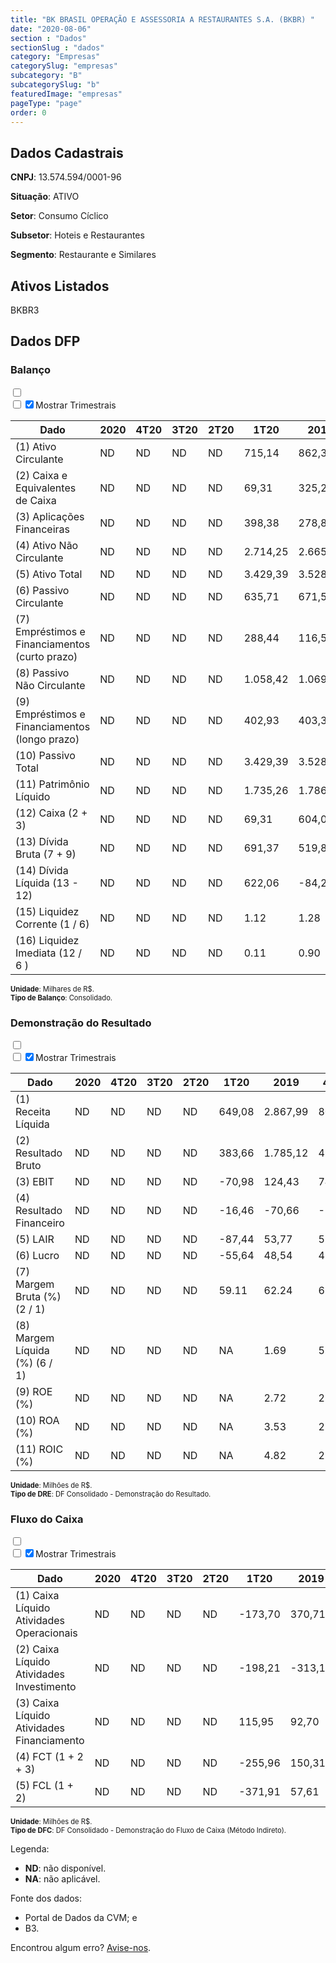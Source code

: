 ```yaml
---  
title: "BK BRASIL OPERAÇÃO E ASSESSORIA A RESTAURANTES S.A. (BKBR) "  
date: "2020-08-06"  
section : "Dados"  
sectionSlug : "dados"  
category: "Empresas"  
categorySlug: "empresas"  
subcategory: "B"  
subcategorySlug: "b"  
featuredImage: "empresas"  
pageType: "page"  
order: 0  
---
```



## Dados Cadastrais


**CNPJ**: 13.574.594/0001-96

**Situação**: ATIVO

**Setor**: Consumo Cíclico

**Subsetor**: Hoteis e Restaurantes

**Segmento**: Restaurante e Similares


## Ativos Listados


BKBR3 


## Dados DFP

### Balanço
  
<input type='checkbox' class='toggleCommand' id='toggleBalanco' name='toggleBalanco'>  
<div class='filter-group-balanco'>  
<div class='check_button_balanco'>  
<label for='toggleBalanco'>  
<input type='checkbox' data-filter-col='trimBalanco'><input type='checkbox' data-filter-col='trimBalanco' checked><span>Mostrar Trimestrais</span>  
</label>  
</div>  
</div>  
<div class='overflow balancoTableWrapper'>  
<table class='balancoTable'>  
<thead>  
<tr>  
<th class='dataHeader fixedLeftColumn'>Dado</th>  
<th>2020</th>  
<th class='trimHeader' data-col='trimBalanco'>4T20</th>  
<th class='trimHeader' data-col='trimBalanco'>3T20</th>  
<th class='trimHeader' data-col='trimBalanco'>2T20</th>  
<th class='trimHeader' data-col='trimBalanco'>1T20</th>  
<th>2019</th>  
<th class='trimHeader' data-col='trimBalanco'>4T19</th>  
<th class='trimHeader' data-col='trimBalanco'>3T19</th>  
<th class='trimHeader' data-col='trimBalanco'>2T19</th>  
<th class='trimHeader' data-col='trimBalanco'>1T19</th>  
<th>2018</th>  
<th class='trimHeader' data-col='trimBalanco'>4T18</th>  
<th class='trimHeader' data-col='trimBalanco'>3T18</th>  
<th class='trimHeader' data-col='trimBalanco'>2T18</th>  
<th class='trimHeader' data-col='trimBalanco'>1T18</th>  
<th>2017</th>  
<th class='trimHeader' data-col='trimBalanco'>4T17</th>  
<th class='trimHeader' data-col='trimBalanco'>3T17</th>  
<th class='trimHeader' data-col='trimBalanco'>2T17</th>  
<th class='trimHeader' data-col='trimBalanco'>1T17</th>  
<th>2016</th>  
<th class='trimHeader' data-col='trimBalanco'>4T16</th>  
<th class='trimHeader' data-col='trimBalanco'>3T16</th>  
<th class='trimHeader' data-col='trimBalanco'>2T16</th>  
<th class='trimHeader' data-col='trimBalanco'>1T16</th>  
<th>2015</th>  
<th class='trimHeader' data-col='trimBalanco'>4T15</th>  
<th class='trimHeader' data-col='trimBalanco'>3T15</th>  
<th class='trimHeader' data-col='trimBalanco'>2T15</th>  
<th class='trimHeader' data-col='trimBalanco'>1T15</th>  
</tr>  
</thead>  
<tbody>  
<tr class='trContaAtivo'>  
<td class='leftAlignCell rowDescription fixedLeftColumn'>(1) Ativo Circulante</td>  
<td>ND</td>  
<td data-col='trimBalanco' class='trimData'>ND</td>  
<td data-col='trimBalanco' class='trimData'>ND</td>  
<td data-col='trimBalanco' class='trimData'>ND</td>  
<td data-col='trimBalanco' class='trimData'>715,14</td>  
<td>862,38</td>  
<td data-col='trimBalanco' class='trimData'>862,38</td>  
<td data-col='trimBalanco' class='trimData'>421,69</td>  
<td data-col='trimBalanco' class='trimData'>517,90</td>  
<td data-col='trimBalanco' class='trimData'>583,62</td>  
<td>819,72</td>  
<td data-col='trimBalanco' class='trimData'>819,72</td>  
<td data-col='trimBalanco' class='trimData'>870,79</td>  
<td data-col='trimBalanco' class='trimData'>857,42</td>  
<td data-col='trimBalanco' class='trimData'>1.257,36</td>  
<td>1.338,45</td>  
<td data-col='trimBalanco' class='trimData'>1.338,45</td>  
<td data-col='trimBalanco' class='trimData'>433,02</td>  
<td data-col='trimBalanco' class='trimData'>320,19</td>  
<td data-col='trimBalanco' class='trimData'>331,48</td>  
<td>429,00</td>  
<td data-col='trimBalanco' class='trimData'>429,00</td>  
<td data-col='trimBalanco' class='trimData'>429,00</td>  
<td data-col='trimBalanco' class='trimData'>429,00</td>  
<td data-col='trimBalanco' class='trimData'>429,00</td>  
<td>325,67</td>  
<td data-col='trimBalanco' class='trimData'>325,67</td>  
<td data-col='trimBalanco' class='trimData'>ND</td>  
<td data-col='trimBalanco' class='trimData'>ND</td>  
<td data-col='trimBalanco' class='trimData'>ND</td>  
</tr>  
<tr class='trContaAtivo'>  
<td class='leftAlignCell rowDescription fixedLeftColumn'>(2) Caixa e Equivalentes de Caixa</td>  
<td>ND</td>  
<td data-col='trimBalanco' class='trimData'>ND</td>  
<td data-col='trimBalanco' class='trimData'>ND</td>  
<td data-col='trimBalanco' class='trimData'>ND</td>  
<td data-col='trimBalanco' class='trimData'>69,31</td>  
<td>325,28</td>  
<td data-col='trimBalanco' class='trimData'>325,28</td>  
<td data-col='trimBalanco' class='trimData'>76,39</td>  
<td data-col='trimBalanco' class='trimData'>145,53</td>  
<td data-col='trimBalanco' class='trimData'>99,91</td>  
<td>174,96</td>  
<td data-col='trimBalanco' class='trimData'>174,96</td>  
<td data-col='trimBalanco' class='trimData'>78,10</td>  
<td data-col='trimBalanco' class='trimData'>80,77</td>  
<td data-col='trimBalanco' class='trimData'>127,06</td>  
<td>102,34</td>  
<td data-col='trimBalanco' class='trimData'>102,34</td>  
<td data-col='trimBalanco' class='trimData'>207,74</td>  
<td data-col='trimBalanco' class='trimData'>96,59</td>  
<td data-col='trimBalanco' class='trimData'>145,91</td>  
<td>256,92</td>  
<td data-col='trimBalanco' class='trimData'>256,92</td>  
<td data-col='trimBalanco' class='trimData'>256,92</td>  
<td data-col='trimBalanco' class='trimData'>256,92</td>  
<td data-col='trimBalanco' class='trimData'>256,92</td>  
<td>164,80</td>  
<td data-col='trimBalanco' class='trimData'>164,80</td>  
<td data-col='trimBalanco' class='trimData'>ND</td>  
<td data-col='trimBalanco' class='trimData'>ND</td>  
<td data-col='trimBalanco' class='trimData'>ND</td>  
</tr>  
<tr class='trContaAtivo'>  
<td class='leftAlignCell rowDescription fixedLeftColumn'>(3) Aplicações Financeiras</td>  
<td>ND</td>  
<td data-col='trimBalanco' class='trimData'>ND</td>  
<td data-col='trimBalanco' class='trimData'>ND</td>  
<td data-col='trimBalanco' class='trimData'>ND</td>  
<td data-col='trimBalanco' class='trimData'>398,38</td>  
<td>278,82</td>  
<td data-col='trimBalanco' class='trimData'>278,82</td>  
<td data-col='trimBalanco' class='trimData'>102,85</td>  
<td data-col='trimBalanco' class='trimData'>106,92</td>  
<td data-col='trimBalanco' class='trimData'>223,08</td>  
<td>415,62</td>  
<td data-col='trimBalanco' class='trimData'>415,62</td>  
<td data-col='trimBalanco' class='trimData'>555,33</td>  
<td data-col='trimBalanco' class='trimData'>556,07</td>  
<td data-col='trimBalanco' class='trimData'>953,92</td>  
<td>1.076,38</td>  
<td data-col='trimBalanco' class='trimData'>1.076,38</td>  
<td data-col='trimBalanco' class='trimData'>87,62</td>  
<td data-col='trimBalanco' class='trimData'>76,71</td>  
<td data-col='trimBalanco' class='trimData'>57,31</td>  
<td>65,34</td>  
<td data-col='trimBalanco' class='trimData'>65,34</td>  
<td data-col='trimBalanco' class='trimData'>65,34</td>  
<td data-col='trimBalanco' class='trimData'>65,34</td>  
<td data-col='trimBalanco' class='trimData'>65,34</td>  
<td>57,43</td>  
<td data-col='trimBalanco' class='trimData'>57,43</td>  
<td data-col='trimBalanco' class='trimData'>ND</td>  
<td data-col='trimBalanco' class='trimData'>ND</td>  
<td data-col='trimBalanco' class='trimData'>ND</td>  
</tr>  
<tr class='trContaAtivo'>  
<td class='leftAlignCell rowDescription fixedLeftColumn'>(4) Ativo Não Circulante</td>  
<td>ND</td>  
<td data-col='trimBalanco' class='trimData'>ND</td>  
<td data-col='trimBalanco' class='trimData'>ND</td>  
<td data-col='trimBalanco' class='trimData'>ND</td>  
<td data-col='trimBalanco' class='trimData'>2.714,25</td>  
<td>2.665,68</td>  
<td data-col='trimBalanco' class='trimData'>2.665,68</td>  
<td data-col='trimBalanco' class='trimData'>2.514,81</td>  
<td data-col='trimBalanco' class='trimData'>2.380,36</td>  
<td data-col='trimBalanco' class='trimData'>2.464,93</td>  
<td>1.705,92</td>  
<td data-col='trimBalanco' class='trimData'>1.705,92</td>  
<td data-col='trimBalanco' class='trimData'>1.602,15</td>  
<td data-col='trimBalanco' class='trimData'>1.547,76</td>  
<td data-col='trimBalanco' class='trimData'>1.092,43</td>  
<td>1.077,11</td>  
<td data-col='trimBalanco' class='trimData'>1.077,11</td>  
<td data-col='trimBalanco' class='trimData'>1.044,28</td>  
<td data-col='trimBalanco' class='trimData'>1.018,81</td>  
<td data-col='trimBalanco' class='trimData'>1.008,75</td>  
<td>999,46</td>  
<td data-col='trimBalanco' class='trimData'>999,46</td>  
<td data-col='trimBalanco' class='trimData'>999,46</td>  
<td data-col='trimBalanco' class='trimData'>999,46</td>  
<td data-col='trimBalanco' class='trimData'>999,46</td>  
<td>870,89</td>  
<td data-col='trimBalanco' class='trimData'>870,89</td>  
<td data-col='trimBalanco' class='trimData'>ND</td>  
<td data-col='trimBalanco' class='trimData'>ND</td>  
<td data-col='trimBalanco' class='trimData'>ND</td>  
</tr>  
<tr class='trContaAtivo'>  
<td class='leftAlignCell rowDescription fixedLeftColumn'>(5) Ativo Total</td>  
<td>ND</td>  
<td data-col='trimBalanco' class='trimData'>ND</td>  
<td data-col='trimBalanco' class='trimData'>ND</td>  
<td data-col='trimBalanco' class='trimData'>ND</td>  
<td data-col='trimBalanco' class='trimData'>3.429,39</td>  
<td>3.528,06</td>  
<td data-col='trimBalanco' class='trimData'>3.528,06</td>  
<td data-col='trimBalanco' class='trimData'>2.936,51</td>  
<td data-col='trimBalanco' class='trimData'>2.898,27</td>  
<td data-col='trimBalanco' class='trimData'>3.048,55</td>  
<td>2.525,63</td>  
<td data-col='trimBalanco' class='trimData'>2.525,63</td>  
<td data-col='trimBalanco' class='trimData'>2.472,94</td>  
<td data-col='trimBalanco' class='trimData'>2.405,18</td>  
<td data-col='trimBalanco' class='trimData'>2.349,78</td>  
<td>2.415,55</td>  
<td data-col='trimBalanco' class='trimData'>2.415,55</td>  
<td data-col='trimBalanco' class='trimData'>1.477,30</td>  
<td data-col='trimBalanco' class='trimData'>1.339,01</td>  
<td data-col='trimBalanco' class='trimData'>1.340,23</td>  
<td>1.428,46</td>  
<td data-col='trimBalanco' class='trimData'>1.428,46</td>  
<td data-col='trimBalanco' class='trimData'>1.428,46</td>  
<td data-col='trimBalanco' class='trimData'>1.428,46</td>  
<td data-col='trimBalanco' class='trimData'>1.428,46</td>  
<td>1.196,56</td>  
<td data-col='trimBalanco' class='trimData'>1.196,56</td>  
<td data-col='trimBalanco' class='trimData'>ND</td>  
<td data-col='trimBalanco' class='trimData'>ND</td>  
<td data-col='trimBalanco' class='trimData'>ND</td>  
</tr>  
<tr class='trContaPassivo'>  
<td class='leftAlignCell rowDescription fixedLeftColumn'>(6) Passivo Circulante</td>  
<td>ND</td>  
<td data-col='trimBalanco' class='trimData'>ND</td>  
<td data-col='trimBalanco' class='trimData'>ND</td>  
<td data-col='trimBalanco' class='trimData'>ND</td>  
<td data-col='trimBalanco' class='trimData'>635,71</td>  
<td>671,57</td>  
<td data-col='trimBalanco' class='trimData'>671,57</td>  
<td data-col='trimBalanco' class='trimData'>463,18</td>  
<td data-col='trimBalanco' class='trimData'>451,48</td>  
<td data-col='trimBalanco' class='trimData'>466,45</td>  
<td>599,67</td>  
<td data-col='trimBalanco' class='trimData'>599,67</td>  
<td data-col='trimBalanco' class='trimData'>584,30</td>  
<td data-col='trimBalanco' class='trimData'>533,12</td>  
<td data-col='trimBalanco' class='trimData'>519,54</td>  
<td>473,00</td>  
<td data-col='trimBalanco' class='trimData'>473,00</td>  
<td data-col='trimBalanco' class='trimData'>312,26</td>  
<td data-col='trimBalanco' class='trimData'>305,52</td>  
<td data-col='trimBalanco' class='trimData'>285,73</td>  
<td>799,62</td>  
<td data-col='trimBalanco' class='trimData'>799,62</td>  
<td data-col='trimBalanco' class='trimData'>799,62</td>  
<td data-col='trimBalanco' class='trimData'>799,62</td>  
<td data-col='trimBalanco' class='trimData'>799,62</td>  
<td>392,84</td>  
<td data-col='trimBalanco' class='trimData'>392,84</td>  
<td data-col='trimBalanco' class='trimData'>ND</td>  
<td data-col='trimBalanco' class='trimData'>ND</td>  
<td data-col='trimBalanco' class='trimData'>ND</td>  
</tr>  
<tr class='trContaPassivo'>  
<td class='leftAlignCell rowDescription fixedLeftColumn'>(7) Empréstimos e Financiamentos (curto prazo)</td>  
<td>ND</td>  
<td data-col='trimBalanco' class='trimData'>ND</td>  
<td data-col='trimBalanco' class='trimData'>ND</td>  
<td data-col='trimBalanco' class='trimData'>ND</td>  
<td data-col='trimBalanco' class='trimData'>288,44</td>  
<td>116,56</td>  
<td data-col='trimBalanco' class='trimData'>116,56</td>  
<td data-col='trimBalanco' class='trimData'>26,25</td>  
<td data-col='trimBalanco' class='trimData'>43,85</td>  
<td data-col='trimBalanco' class='trimData'>52,29</td>  
<td>161,58</td>  
<td data-col='trimBalanco' class='trimData'>161,58</td>  
<td data-col='trimBalanco' class='trimData'>278,87</td>  
<td data-col='trimBalanco' class='trimData'>284,27</td>  
<td data-col='trimBalanco' class='trimData'>303,63</td>  
<td>209,99</td>  
<td data-col='trimBalanco' class='trimData'>209,99</td>  
<td data-col='trimBalanco' class='trimData'>127,11</td>  
<td data-col='trimBalanco' class='trimData'>127,36</td>  
<td data-col='trimBalanco' class='trimData'>133,66</td>  
<td>607,97</td>  
<td data-col='trimBalanco' class='trimData'>607,97</td>  
<td data-col='trimBalanco' class='trimData'>607,97</td>  
<td data-col='trimBalanco' class='trimData'>607,97</td>  
<td data-col='trimBalanco' class='trimData'>607,97</td>  
<td>198,87</td>  
<td data-col='trimBalanco' class='trimData'>198,87</td>  
<td data-col='trimBalanco' class='trimData'>ND</td>  
<td data-col='trimBalanco' class='trimData'>ND</td>  
<td data-col='trimBalanco' class='trimData'>ND</td>  
</tr>  
<tr class='trContaPassivo'>  
<td class='leftAlignCell rowDescription fixedLeftColumn'>(8) Passivo Não Circulante</td>  
<td>ND</td>  
<td data-col='trimBalanco' class='trimData'>ND</td>  
<td data-col='trimBalanco' class='trimData'>ND</td>  
<td data-col='trimBalanco' class='trimData'>ND</td>  
<td data-col='trimBalanco' class='trimData'>1.058,42</td>  
<td>1.069,86</td>  
<td data-col='trimBalanco' class='trimData'>1.069,86</td>  
<td data-col='trimBalanco' class='trimData'>718,21</td>  
<td data-col='trimBalanco' class='trimData'>681,88</td>  
<td data-col='trimBalanco' class='trimData'>819,19</td>  
<td>209,00</td>  
<td data-col='trimBalanco' class='trimData'>209,00</td>  
<td data-col='trimBalanco' class='trimData'>225,73</td>  
<td data-col='trimBalanco' class='trimData'>239,74</td>  
<td data-col='trimBalanco' class='trimData'>205,08</td>  
<td>325,36</td>  
<td data-col='trimBalanco' class='trimData'>325,36</td>  
<td data-col='trimBalanco' class='trimData'>490,13</td>  
<td data-col='trimBalanco' class='trimData'>506,27</td>  
<td data-col='trimBalanco' class='trimData'>534,18</td>  
<td>88,53</td>  
<td data-col='trimBalanco' class='trimData'>88,53</td>  
<td data-col='trimBalanco' class='trimData'>88,53</td>  
<td data-col='trimBalanco' class='trimData'>88,53</td>  
<td data-col='trimBalanco' class='trimData'>88,53</td>  
<td>365,28</td>  
<td data-col='trimBalanco' class='trimData'>365,28</td>  
<td data-col='trimBalanco' class='trimData'>ND</td>  
<td data-col='trimBalanco' class='trimData'>ND</td>  
<td data-col='trimBalanco' class='trimData'>ND</td>  
</tr>  
<tr class='trContaPassivo'>  
<td class='leftAlignCell rowDescription fixedLeftColumn'>(9) Empréstimos e Financiamentos (longo prazo)</td>  
<td>ND</td>  
<td data-col='trimBalanco' class='trimData'>ND</td>  
<td data-col='trimBalanco' class='trimData'>ND</td>  
<td data-col='trimBalanco' class='trimData'>ND</td>  
<td data-col='trimBalanco' class='trimData'>402,93</td>  
<td>403,31</td>  
<td data-col='trimBalanco' class='trimData'>403,31</td>  
<td data-col='trimBalanco' class='trimData'>106,52</td>  
<td data-col='trimBalanco' class='trimData'>106,39</td>  
<td data-col='trimBalanco' class='trimData'>112,00</td>  
<td>117,53</td>  
<td data-col='trimBalanco' class='trimData'>117,53</td>  
<td data-col='trimBalanco' class='trimData'>131,06</td>  
<td data-col='trimBalanco' class='trimData'>142,89</td>  
<td data-col='trimBalanco' class='trimData'>154,67</td>  
<td>275,72</td>  
<td data-col='trimBalanco' class='trimData'>275,72</td>  
<td data-col='trimBalanco' class='trimData'>396,30</td>  
<td data-col='trimBalanco' class='trimData'>414,73</td>  
<td data-col='trimBalanco' class='trimData'>443,38</td>  
<td>0,00</td>  
<td data-col='trimBalanco' class='trimData'>0,00</td>  
<td data-col='trimBalanco' class='trimData'>0,00</td>  
<td data-col='trimBalanco' class='trimData'>0,00</td>  
<td data-col='trimBalanco' class='trimData'>0,00</td>  
<td>306,94</td>  
<td data-col='trimBalanco' class='trimData'>306,94</td>  
<td data-col='trimBalanco' class='trimData'>ND</td>  
<td data-col='trimBalanco' class='trimData'>ND</td>  
<td data-col='trimBalanco' class='trimData'>ND</td>  
</tr>  
<tr class='trContaPassivo'>  
<td class='leftAlignCell rowDescription fixedLeftColumn'>(10) Passivo Total</td>  
<td>ND</td>  
<td data-col='trimBalanco' class='trimData'>ND</td>  
<td data-col='trimBalanco' class='trimData'>ND</td>  
<td data-col='trimBalanco' class='trimData'>ND</td>  
<td data-col='trimBalanco' class='trimData'>3.429,39</td>  
<td>3.528,06</td>  
<td data-col='trimBalanco' class='trimData'>3.528,06</td>  
<td data-col='trimBalanco' class='trimData'>2.936,51</td>  
<td data-col='trimBalanco' class='trimData'>2.898,27</td>  
<td data-col='trimBalanco' class='trimData'>3.048,55</td>  
<td>2.525,63</td>  
<td data-col='trimBalanco' class='trimData'>2.525,63</td>  
<td data-col='trimBalanco' class='trimData'>2.472,94</td>  
<td data-col='trimBalanco' class='trimData'>2.405,18</td>  
<td data-col='trimBalanco' class='trimData'>2.349,78</td>  
<td>2.415,55</td>  
<td data-col='trimBalanco' class='trimData'>2.415,55</td>  
<td data-col='trimBalanco' class='trimData'>1.477,30</td>  
<td data-col='trimBalanco' class='trimData'>1.339,01</td>  
<td data-col='trimBalanco' class='trimData'>1.340,23</td>  
<td>1.428,46</td>  
<td data-col='trimBalanco' class='trimData'>1.428,46</td>  
<td data-col='trimBalanco' class='trimData'>1.428,46</td>  
<td data-col='trimBalanco' class='trimData'>1.428,46</td>  
<td data-col='trimBalanco' class='trimData'>1.428,46</td>  
<td>1.196,56</td>  
<td data-col='trimBalanco' class='trimData'>1.196,56</td>  
<td data-col='trimBalanco' class='trimData'>ND</td>  
<td data-col='trimBalanco' class='trimData'>ND</td>  
<td data-col='trimBalanco' class='trimData'>ND</td>  
</tr>  
<tr class='trContaPassivo'>  
<td class='leftAlignCell rowDescription fixedLeftColumn'>(11) Patrimônio Líquido</td>  
<td>ND</td>  
<td data-col='trimBalanco' class='trimData'>ND</td>  
<td data-col='trimBalanco' class='trimData'>ND</td>  
<td data-col='trimBalanco' class='trimData'>ND</td>  
<td data-col='trimBalanco' class='trimData'>1.735,26</td>  
<td>1.786,63</td>  
<td data-col='trimBalanco' class='trimData'>1.786,63</td>  
<td data-col='trimBalanco' class='trimData'>1.755,12</td>  
<td data-col='trimBalanco' class='trimData'>1.764,91</td>  
<td data-col='trimBalanco' class='trimData'>1.762,91</td>  
<td>1.716,96</td>  
<td data-col='trimBalanco' class='trimData'>1.716,96</td>  
<td data-col='trimBalanco' class='trimData'>1.662,91</td>  
<td data-col='trimBalanco' class='trimData'>1.632,32</td>  
<td data-col='trimBalanco' class='trimData'>1.625,17</td>  
<td>1.617,19</td>  
<td data-col='trimBalanco' class='trimData'>1.617,19</td>  
<td data-col='trimBalanco' class='trimData'>674,90</td>  
<td data-col='trimBalanco' class='trimData'>527,22</td>  
<td data-col='trimBalanco' class='trimData'>520,32</td>  
<td>540,32</td>  
<td data-col='trimBalanco' class='trimData'>540,32</td>  
<td data-col='trimBalanco' class='trimData'>540,32</td>  
<td data-col='trimBalanco' class='trimData'>540,32</td>  
<td data-col='trimBalanco' class='trimData'>540,32</td>  
<td>438,44</td>  
<td data-col='trimBalanco' class='trimData'>438,44</td>  
<td data-col='trimBalanco' class='trimData'>ND</td>  
<td data-col='trimBalanco' class='trimData'>ND</td>  
<td data-col='trimBalanco' class='trimData'>ND</td>  
</tr>  
<tr>  
<td class='leftAlignCell rowDescription fixedLeftColumn'>(12) Caixa (2 + 3)</td>  
<td>ND</td>  
<td data-col='trimBalanco' class='trimData'>ND</td>  
<td data-col='trimBalanco' class='trimData'>ND</td>  
<td data-col='trimBalanco' class='trimData'>ND</td>  
<td class='positiveNumber trimData' data-col='trimBalanco'>69,31</td>  
<td class='positiveNumber'>604,09</td>  
<td class='positiveNumber trimData' data-col='trimBalanco'>325,28</td>  
<td class='positiveNumber trimData' data-col='trimBalanco'>76,39</td>  
<td class='positiveNumber trimData' data-col='trimBalanco'>145,53</td>  
<td class='positiveNumber trimData' data-col='trimBalanco'>99,91</td>  
<td class='positiveNumber'>590,59</td>  
<td class='positiveNumber trimData' data-col='trimBalanco'>174,96</td>  
<td class='positiveNumber trimData' data-col='trimBalanco'>78,10</td>  
<td class='positiveNumber trimData' data-col='trimBalanco'>80,77</td>  
<td class='positiveNumber trimData' data-col='trimBalanco'>127,06</td>  
<td class='positiveNumber'>1.178,73</td>  
<td class='positiveNumber trimData' data-col='trimBalanco'>102,34</td>  
<td class='positiveNumber trimData' data-col='trimBalanco'>207,74</td>  
<td class='positiveNumber trimData' data-col='trimBalanco'>96,59</td>  
<td class='positiveNumber trimData' data-col='trimBalanco'>145,91</td>  
<td class='positiveNumber'>322,26</td>  
<td class='positiveNumber trimData' data-col='trimBalanco'>256,92</td>  
<td class='positiveNumber trimData' data-col='trimBalanco'>256,92</td>  
<td class='positiveNumber trimData' data-col='trimBalanco'>256,92</td>  
<td class='positiveNumber trimData' data-col='trimBalanco'>256,92</td>  
<td class='positiveNumber'>222,23</td>  
<td class='positiveNumber trimData' data-col='trimBalanco'>164,80</td>  
<td data-col='trimBalanco' class='trimData'>ND</td>  
<td data-col='trimBalanco' class='trimData'>ND</td>  
<td data-col='trimBalanco' class='trimData'>ND</td>  
</tr>  
<tr class='trDividaBruta'>  
<td class='leftAlignCell rowDescription fixedLeftColumn'>(13) Dívida Bruta (7 + 9)</td>  
<td>ND</td>  
<td data-col='trimBalanco' class='trimData'>ND</td>  
<td data-col='trimBalanco' class='trimData'>ND</td>  
<td data-col='trimBalanco' class='trimData'>ND</td>  
<td class='negativeNumber trimData' data-col='trimBalanco'>691,37</td>  
<td class='negativeNumber'>519,87</td>  
<td class='negativeNumber trimData' data-col='trimBalanco'>519,87</td>  
<td class='negativeNumber trimData' data-col='trimBalanco'>132,77</td>  
<td class='negativeNumber trimData' data-col='trimBalanco'>150,25</td>  
<td class='negativeNumber trimData' data-col='trimBalanco'>164,29</td>  
<td class='negativeNumber'>279,11</td>  
<td class='negativeNumber trimData' data-col='trimBalanco'>279,11</td>  
<td class='negativeNumber trimData' data-col='trimBalanco'>409,93</td>  
<td class='negativeNumber trimData' data-col='trimBalanco'>427,15</td>  
<td class='negativeNumber trimData' data-col='trimBalanco'>458,30</td>  
<td class='negativeNumber'>485,71</td>  
<td class='negativeNumber trimData' data-col='trimBalanco'>485,71</td>  
<td class='negativeNumber trimData' data-col='trimBalanco'>523,41</td>  
<td class='negativeNumber trimData' data-col='trimBalanco'>542,08</td>  
<td class='negativeNumber trimData' data-col='trimBalanco'>577,04</td>  
<td class='negativeNumber'>607,97</td>  
<td class='negativeNumber trimData' data-col='trimBalanco'>607,97</td>  
<td class='negativeNumber trimData' data-col='trimBalanco'>607,97</td>  
<td class='negativeNumber trimData' data-col='trimBalanco'>607,97</td>  
<td class='negativeNumber trimData' data-col='trimBalanco'>607,97</td>  
<td class='negativeNumber'>505,81</td>  
<td class='negativeNumber trimData' data-col='trimBalanco'>505,81</td>  
<td data-col='trimBalanco' class='trimData'>ND</td>  
<td data-col='trimBalanco' class='trimData'>ND</td>  
<td data-col='trimBalanco' class='trimData'>ND</td>  
</tr>  
<tr>  
<td class='leftAlignCell rowDescription fixedLeftColumn'>(14) Dívida Líquida  (13 - 12)</td>  
<td>ND</td>  
<td data-col='trimBalanco' class='trimData'>ND</td>  
<td data-col='trimBalanco' class='trimData'>ND</td>  
<td data-col='trimBalanco' class='trimData'>ND</td>  
<td class='negativeNumber trimData' data-col='trimBalanco'>622,06</td>  
<td class='positiveNumber'>-84,22</td>  
<td class='negativeNumber trimData' data-col='trimBalanco'>194,59</td>  
<td class='negativeNumber trimData' data-col='trimBalanco'>56,38</td>  
<td class='negativeNumber trimData' data-col='trimBalanco'>4,71</td>  
<td class='negativeNumber trimData' data-col='trimBalanco'>64,38</td>  
<td class='positiveNumber'>-311,47</td>  
<td class='negativeNumber trimData' data-col='trimBalanco'>104,15</td>  
<td class='negativeNumber trimData' data-col='trimBalanco'>331,83</td>  
<td class='negativeNumber trimData' data-col='trimBalanco'>346,38</td>  
<td class='negativeNumber trimData' data-col='trimBalanco'>331,24</td>  
<td class='positiveNumber'>-693,02</td>  
<td class='negativeNumber trimData' data-col='trimBalanco'>383,36</td>  
<td class='negativeNumber trimData' data-col='trimBalanco'>315,67</td>  
<td class='negativeNumber trimData' data-col='trimBalanco'>445,49</td>  
<td class='negativeNumber trimData' data-col='trimBalanco'>431,13</td>  
<td class='negativeNumber'>285,71</td>  
<td class='negativeNumber trimData' data-col='trimBalanco'>351,05</td>  
<td class='negativeNumber trimData' data-col='trimBalanco'>351,05</td>  
<td class='negativeNumber trimData' data-col='trimBalanco'>351,05</td>  
<td class='negativeNumber trimData' data-col='trimBalanco'>351,05</td>  
<td class='negativeNumber'>283,58</td>  
<td class='negativeNumber trimData' data-col='trimBalanco'>341,01</td>  
<td data-col='trimBalanco' class='trimData'>ND</td>  
<td data-col='trimBalanco' class='trimData'>ND</td>  
<td data-col='trimBalanco' class='trimData'>ND</td>  
</tr>  
<tr>  
<td class='leftAlignCell rowDescription fixedLeftColumn'>(15) Liquidez Corrente (1 / 6)</td>  
<td>ND</td>  
<td data-col='trimBalanco' class='trimData'>ND</td>  
<td data-col='trimBalanco' class='trimData'>ND</td>  
<td data-col='trimBalanco' class='trimData'>ND</td>  
<td data-col='trimBalanco' class='trimData'>1.12</td>  
<td>1.28</td>  
<td data-col='trimBalanco' class='trimData'>1.28</td>  
<td data-col='trimBalanco' class='trimData'>0.91</td>  
<td data-col='trimBalanco' class='trimData'>1.15</td>  
<td data-col='trimBalanco' class='trimData'>1.25</td>  
<td>1.37</td>  
<td data-col='trimBalanco' class='trimData'>1.37</td>  
<td data-col='trimBalanco' class='trimData'>1.49</td>  
<td data-col='trimBalanco' class='trimData'>1.61</td>  
<td data-col='trimBalanco' class='trimData'>2.42</td>  
<td>2.83</td>  
<td data-col='trimBalanco' class='trimData'>2.83</td>  
<td data-col='trimBalanco' class='trimData'>1.39</td>  
<td data-col='trimBalanco' class='trimData'>1.05</td>  
<td data-col='trimBalanco' class='trimData'>1.16</td>  
<td>0.54</td>  
<td data-col='trimBalanco' class='trimData'>0.54</td>  
<td data-col='trimBalanco' class='trimData'>0.54</td>  
<td data-col='trimBalanco' class='trimData'>0.54</td>  
<td data-col='trimBalanco' class='trimData'>0.54</td>  
<td>0.83</td>  
<td data-col='trimBalanco' class='trimData'>0.83</td>  
<td data-col='trimBalanco' class='trimData'>ND</td>  
<td data-col='trimBalanco' class='trimData'>ND</td>  
<td data-col='trimBalanco' class='trimData'>ND</td>  
</tr>  
<tr>  
<td class='leftAlignCell rowDescription fixedLeftColumn'>(16) Liquidez Imediata  (12 / 6 )</td>  
<td>ND</td>  
<td data-col='trimBalanco' class='trimData'>ND</td>  
<td data-col='trimBalanco' class='trimData'>ND</td>  
<td data-col='trimBalanco' class='trimData'>ND</td>  
<td data-col='trimBalanco' class='trimData'>0.11</td>  
<td>0.90</td>  
<td data-col='trimBalanco' class='trimData'>0.48</td>  
<td data-col='trimBalanco' class='trimData'>0.16</td>  
<td data-col='trimBalanco' class='trimData'>0.32</td>  
<td data-col='trimBalanco' class='trimData'>0.21</td>  
<td>0.98</td>  
<td data-col='trimBalanco' class='trimData'>0.29</td>  
<td data-col='trimBalanco' class='trimData'>0.13</td>  
<td data-col='trimBalanco' class='trimData'>0.15</td>  
<td data-col='trimBalanco' class='trimData'>0.24</td>  
<td>2.49</td>  
<td data-col='trimBalanco' class='trimData'>0.22</td>  
<td data-col='trimBalanco' class='trimData'>0.67</td>  
<td data-col='trimBalanco' class='trimData'>0.32</td>  
<td data-col='trimBalanco' class='trimData'>0.51</td>  
<td>0.40</td>  
<td data-col='trimBalanco' class='trimData'>0.32</td>  
<td data-col='trimBalanco' class='trimData'>0.32</td>  
<td data-col='trimBalanco' class='trimData'>0.32</td>  
<td data-col='trimBalanco' class='trimData'>0.32</td>  
<td>0.57</td>  
<td data-col='trimBalanco' class='trimData'>0.42</td>  
<td data-col='trimBalanco' class='trimData'>ND</td>  
<td data-col='trimBalanco' class='trimData'>ND</td>  
<td data-col='trimBalanco' class='trimData'>ND</td>  
</tr>  
</tbody>  
</table>  
</div>  
<p style='font-size:0.7rem; margin:0px;'><strong>Unidade</strong>: Milhares de R$.</p>  
<p style='font-size:0.7rem; margin:0px;'><strong>Tipo de Balanço</strong>: Consolidado.</p>


### Demonstração do Resultado
  
<input type='checkbox' class='toggleCommand' id='toggleDRE' name='toggleDRE'>  
<div class='filter-group-dre'>  
<div class='check_button_dre'>  
<label for='toggleDRE'>  
<input type='checkbox' data-filter-col='trimDRE'><input type='checkbox' data-filter-col='trimDRE' checked><span>Mostrar Trimestrais</span>  
</label>  
</div>  
</div>  
<div class='overflow balancoTableWrapper'>  
<table class='balancoTable'>  
<thead>  
<tr>  
<th class='dataHeader fixedLeftColumn'>Dado</th>  
<th>2020</th>  
<th class='trimHeader' data-col='trimDRE'>4T20</th>  
<th class='trimHeader' data-col='trimDRE'>3T20</th>  
<th class='trimHeader' data-col='trimDRE'>2T20</th>  
<th class='trimHeader' data-col='trimDRE'>1T20</th>  
<th>2019</th>  
<th class='trimHeader' data-col='trimDRE'>4T19</th>  
<th class='trimHeader' data-col='trimDRE'>3T19</th>  
<th class='trimHeader' data-col='trimDRE'>2T19</th>  
<th class='trimHeader' data-col='trimDRE'>1T19</th>  
<th>2018</th>  
<th class='trimHeader' data-col='trimDRE'>4T18</th>  
<th class='trimHeader' data-col='trimDRE'>3T18</th>  
<th class='trimHeader' data-col='trimDRE'>2T18</th>  
<th class='trimHeader' data-col='trimDRE'>1T18</th>  
<th>2017</th>  
<th class='trimHeader' data-col='trimDRE'>4T17</th>  
<th class='trimHeader' data-col='trimDRE'>3T17</th>  
<th class='trimHeader' data-col='trimDRE'>2T17</th>  
<th class='trimHeader' data-col='trimDRE'>1T17</th>  
<th>2016</th>  
<th class='trimHeader' data-col='trimDRE'>4T16</th>  
<th class='trimHeader' data-col='trimDRE'>3T16</th>  
<th class='trimHeader' data-col='trimDRE'>2T16</th>  
<th class='trimHeader' data-col='trimDRE'>1T16</th>  
<th>2015</th>  
<th class='trimHeader' data-col='trimDRE'>4T15</th>  
<th class='trimHeader' data-col='trimDRE'>3T15</th>  
<th class='trimHeader' data-col='trimDRE'>2T15</th>  
<th class='trimHeader' data-col='trimDRE'>1T15</th>  
</tr>  
</thead>  
<tbody>  
<tr class='trDRE'>  
<td class='leftAlignCell rowDescription fixedLeftColumn'>(1) Receita Líquida</td>  
<td>ND</td>  
<td data-col='trimDRE' class='trimData'>ND</td>  
<td data-col='trimDRE' class='trimData'>ND</td>  
<td data-col='trimDRE' class='trimData'>ND</td>  
<td data-col='trimDRE' class='trimData' >649,08</td>  
<td>2.867,99</td>  
<td data-col='trimDRE' class='trimData' >803,44</td>  
<td data-col='trimDRE' class='trimData' >723,32</td>  
<td data-col='trimDRE' class='trimData' >675,91</td>  
<td data-col='trimDRE' class='trimData' >665,33</td>  
<td>2.348,33</td>  
<td data-col='trimDRE' class='trimData' >718,07</td>  
<td data-col='trimDRE' class='trimData' >610,86</td>  
<td data-col='trimDRE' class='trimData' >536,88</td>  
<td data-col='trimDRE' class='trimData' >482,53</td>  
<td>1.783,84</td>  
<td data-col='trimDRE' class='trimData' >522,53</td>  
<td data-col='trimDRE' class='trimData' >442,98</td>  
<td data-col='trimDRE' class='trimData' >428,40</td>  
<td data-col='trimDRE' class='trimData' >389,93</td>  
<td>1.393,28</td>  
<td data-col='trimDRE' class='trimData' >408,97</td>  
<td data-col='trimDRE' class='trimData' >350,88</td>  
<td data-col='trimDRE' class='trimData' >325,19</td>  
<td data-col='trimDRE' class='trimData' >308,24</td>  
<td>949,68</td>  
<td data-col='trimDRE' class='trimData' >949,68</td>  
<td data-col='trimDRE' class='trimData'>ND</td>  
<td data-col='trimDRE' class='trimData'>ND</td>  
<td data-col='trimDRE' class='trimData'>ND</td>  
</tr>  
<tr class='trDRE'>  
<td class='leftAlignCell rowDescription fixedLeftColumn'>(2) Resultado Bruto</td>  
<td>ND</td>  
<td data-col='trimDRE' class='trimData'>ND</td>  
<td data-col='trimDRE' class='trimData'>ND</td>  
<td data-col='trimDRE' class='trimData'>ND</td>  
<td data-col='trimDRE' class='trimData positiveNumberGreen' >383,66</td>  
<td class='positiveNumberGreen'>1.785,12</td>  
<td data-col='trimDRE' class='trimData positiveNumberGreen' >499,33</td>  
<td data-col='trimDRE' class='trimData positiveNumberGreen' >446,83</td>  
<td data-col='trimDRE' class='trimData positiveNumberGreen' >428,15</td>  
<td data-col='trimDRE' class='trimData positiveNumberGreen' >410,82</td>  
<td class='positiveNumberGreen'>1.457,04</td>  
<td data-col='trimDRE' class='trimData positiveNumberGreen' >445,62</td>  
<td data-col='trimDRE' class='trimData positiveNumberGreen' >382,50</td>  
<td data-col='trimDRE' class='trimData positiveNumberGreen' >331,63</td>  
<td data-col='trimDRE' class='trimData positiveNumberGreen' >297,29</td>  
<td class='positiveNumberGreen'>1.095,97</td>  
<td data-col='trimDRE' class='trimData positiveNumberGreen' >316,95</td>  
<td data-col='trimDRE' class='trimData positiveNumberGreen' >273,00</td>  
<td data-col='trimDRE' class='trimData positiveNumberGreen' >266,22</td>  
<td data-col='trimDRE' class='trimData positiveNumberGreen' >239,80</td>  
<td class='positiveNumberGreen'>866,98</td>  
<td data-col='trimDRE' class='trimData positiveNumberGreen' >259,62</td>  
<td data-col='trimDRE' class='trimData positiveNumberGreen' >217,26</td>  
<td data-col='trimDRE' class='trimData positiveNumberGreen' >199,65</td>  
<td data-col='trimDRE' class='trimData positiveNumberGreen' >190,45</td>  
<td class='positiveNumberGreen'>611,26</td>  
<td data-col='trimDRE' class='trimData positiveNumberGreen' >611,26</td>  
<td data-col='trimDRE' class='trimData'>ND</td>  
<td data-col='trimDRE' class='trimData'>ND</td>  
<td data-col='trimDRE' class='trimData'>ND</td>  
</tr>  
<tr class='trDRE'>  
<td class='leftAlignCell rowDescription fixedLeftColumn'>(3) EBIT</td>  
<td>ND</td>  
<td data-col='trimDRE' class='trimData'>ND</td>  
<td data-col='trimDRE' class='trimData'>ND</td>  
<td data-col='trimDRE' class='trimData'>ND</td>  
<td data-col='trimDRE' class='trimData negativeNumber' >-70,98</td>  
<td class='positiveNumberGreen'>124,43</td>  
<td data-col='trimDRE' class='trimData positiveNumberGreen' >74,04</td>  
<td data-col='trimDRE' class='trimData positiveNumberGreen' >27,04</td>  
<td data-col='trimDRE' class='trimData positiveNumberGreen' >18,66</td>  
<td data-col='trimDRE' class='trimData positiveNumberGreen' >4,69</td>  
<td class='positiveNumberGreen'>126,82</td>  
<td data-col='trimDRE' class='trimData positiveNumberGreen' >72,46</td>  
<td data-col='trimDRE' class='trimData positiveNumberGreen' >39,62</td>  
<td data-col='trimDRE' class='trimData positiveNumberGreen' >11,87</td>  
<td data-col='trimDRE' class='trimData positiveNumberGreen' >2,87</td>  
<td class='positiveNumberGreen'>65,31</td>  
<td data-col='trimDRE' class='trimData positiveNumberGreen' >30,61</td>  
<td data-col='trimDRE' class='trimData positiveNumberGreen' >13,85</td>  
<td data-col='trimDRE' class='trimData positiveNumberGreen' >23,06</td>  
<td data-col='trimDRE' class='trimData negativeNumber' >-2,21</td>  
<td class='positiveNumberGreen'>14,82</td>  
<td data-col='trimDRE' class='trimData positiveNumberGreen' >19,70</td>  
<td data-col='trimDRE' class='trimData negativeNumber' >-0,62</td>  
<td data-col='trimDRE' class='trimData positiveNumberGreen' >1,37</td>  
<td data-col='trimDRE' class='trimData negativeNumber' >-5,62</td>  
<td class='negativeNumber'>-5,62</td>  
<td data-col='trimDRE' class='trimData negativeNumber' >-5,62</td>  
<td data-col='trimDRE' class='trimData'>ND</td>  
<td data-col='trimDRE' class='trimData'>ND</td>  
<td data-col='trimDRE' class='trimData'>ND</td>  
</tr>  
<tr class='trDRE'>  
<td class='leftAlignCell rowDescription fixedLeftColumn'>(4) Resultado Financeiro</td>  
<td>ND</td>  
<td data-col='trimDRE' class='trimData'>ND</td>  
<td data-col='trimDRE' class='trimData'>ND</td>  
<td data-col='trimDRE' class='trimData'>ND</td>  
<td data-col='trimDRE' class='trimData negativeNumber' >-16,46</td>  
<td class='negativeNumber'>-70,66</td>  
<td data-col='trimDRE' class='trimData negativeNumber' >-21,70</td>  
<td data-col='trimDRE' class='trimData negativeNumber' >-17,50</td>  
<td data-col='trimDRE' class='trimData negativeNumber' >-18,98</td>  
<td data-col='trimDRE' class='trimData negativeNumber' >-12,48</td>  
<td class='positiveNumberGreen'>10,90</td>  
<td data-col='trimDRE' class='trimData positiveNumberGreen' >3,02</td>  
<td data-col='trimDRE' class='trimData positiveNumberGreen' >2,35</td>  
<td data-col='trimDRE' class='trimData negativeNumber' >-2,46</td>  
<td data-col='trimDRE' class='trimData positiveNumberGreen' >7,99</td>  
<td class='negativeNumber'>-56,26</td>  
<td data-col='trimDRE' class='trimData negativeNumber' >-7,18</td>  
<td data-col='trimDRE' class='trimData negativeNumber' >-18,69</td>  
<td data-col='trimDRE' class='trimData negativeNumber' >-14,55</td>  
<td data-col='trimDRE' class='trimData negativeNumber' >-15,85</td>  
<td class='negativeNumber'>-100,54</td>  
<td data-col='trimDRE' class='trimData negativeNumber' >-46,24</td>  
<td data-col='trimDRE' class='trimData negativeNumber' >-16,88</td>  
<td data-col='trimDRE' class='trimData negativeNumber' >-19,34</td>  
<td data-col='trimDRE' class='trimData negativeNumber' >-18,09</td>  
<td class='negativeNumber'>-20,15</td>  
<td data-col='trimDRE' class='trimData negativeNumber' >-20,15</td>  
<td data-col='trimDRE' class='trimData'>ND</td>  
<td data-col='trimDRE' class='trimData'>ND</td>  
<td data-col='trimDRE' class='trimData'>ND</td>  
</tr>  
<tr class='trDRE'>  
<td class='leftAlignCell rowDescription fixedLeftColumn'>(5) LAIR</td>  
<td>ND</td>  
<td data-col='trimDRE' class='trimData'>ND</td>  
<td data-col='trimDRE' class='trimData'>ND</td>  
<td data-col='trimDRE' class='trimData'>ND</td>  
<td data-col='trimDRE' class='trimData negativeNumber' >-87,44</td>  
<td class='positiveNumberGreen'>53,77</td>  
<td data-col='trimDRE' class='trimData positiveNumberGreen' >52,34</td>  
<td data-col='trimDRE' class='trimData positiveNumberGreen' >9,54</td>  
<td data-col='trimDRE' class='trimData negativeNumber' >-0,31</td>  
<td data-col='trimDRE' class='trimData negativeNumber' >-7,80</td>  
<td class='positiveNumberGreen'>137,72</td>  
<td data-col='trimDRE' class='trimData positiveNumberGreen' >75,49</td>  
<td data-col='trimDRE' class='trimData positiveNumberGreen' >41,97</td>  
<td data-col='trimDRE' class='trimData positiveNumberGreen' >9,40</td>  
<td data-col='trimDRE' class='trimData positiveNumberGreen' >10,86</td>  
<td class='positiveNumberGreen'>9,04</td>  
<td data-col='trimDRE' class='trimData positiveNumberGreen' >23,43</td>  
<td data-col='trimDRE' class='trimData negativeNumber' >-4,83</td>  
<td data-col='trimDRE' class='trimData positiveNumberGreen' >8,50</td>  
<td data-col='trimDRE' class='trimData negativeNumber' >-18,06</td>  
<td class='negativeNumber'>-85,72</td>  
<td data-col='trimDRE' class='trimData negativeNumber' >-26,54</td>  
<td data-col='trimDRE' class='trimData negativeNumber' >-17,50</td>  
<td data-col='trimDRE' class='trimData negativeNumber' >-17,97</td>  
<td data-col='trimDRE' class='trimData negativeNumber' >-23,71</td>  
<td class='negativeNumber'>-25,77</td>  
<td data-col='trimDRE' class='trimData negativeNumber' >-25,77</td>  
<td data-col='trimDRE' class='trimData'>ND</td>  
<td data-col='trimDRE' class='trimData'>ND</td>  
<td data-col='trimDRE' class='trimData'>ND</td>  
</tr>  
<tr class='trDRE'>  
<td class='leftAlignCell rowDescription fixedLeftColumn'>(6) Lucro</td>  
<td>ND</td>  
<td data-col='trimDRE' class='trimData'>ND</td>  
<td data-col='trimDRE' class='trimData'>ND</td>  
<td data-col='trimDRE' class='trimData'>ND</td>  
<td data-col='trimDRE' class='trimData negativeNumber' >-55,64</td>  
<td class='positiveNumberGreen'>48,54</td>  
<td data-col='trimDRE' class='trimData positiveNumberGreen' >41,31</td>  
<td data-col='trimDRE' class='trimData positiveNumberGreen' >5,45</td>  
<td data-col='trimDRE' class='trimData negativeNumber' >-1,27</td>  
<td data-col='trimDRE' class='trimData positiveNumberGreen' >3,05</td>  
<td class='positiveNumberGreen'>128,04</td>  
<td data-col='trimDRE' class='trimData positiveNumberGreen' >83,62</td>  
<td data-col='trimDRE' class='trimData positiveNumberGreen' >27,03</td>  
<td data-col='trimDRE' class='trimData positiveNumberGreen' >8,57</td>  
<td data-col='trimDRE' class='trimData positiveNumberGreen' >8,81</td>  
<td class='positiveNumberGreen'>3,82</td>  
<td data-col='trimDRE' class='trimData positiveNumberGreen' >21,82</td>  
<td data-col='trimDRE' class='trimData negativeNumber' >-4,90</td>  
<td data-col='trimDRE' class='trimData positiveNumberGreen' >6,90</td>  
<td data-col='trimDRE' class='trimData negativeNumber' >-20,00</td>  
<td class='negativeNumber'>-93,46</td>  
<td data-col='trimDRE' class='trimData negativeNumber' >-31,95</td>  
<td data-col='trimDRE' class='trimData negativeNumber' >-19,70</td>  
<td data-col='trimDRE' class='trimData negativeNumber' >-19,49</td>  
<td data-col='trimDRE' class='trimData negativeNumber' >-22,31</td>  
<td class='negativeNumber'>-36,76</td>  
<td data-col='trimDRE' class='trimData negativeNumber' >-36,76</td>  
<td data-col='trimDRE' class='trimData'>ND</td>  
<td data-col='trimDRE' class='trimData'>ND</td>  
<td data-col='trimDRE' class='trimData'>ND</td>  
</tr>  
<tr class='trDREMargem'>  
<td class='leftAlignCell rowDescription fixedLeftColumn'>(7) Margem Bruta (%) (2 / 1)</td>  
<td>ND</td>  
<td data-col='trimDRE' class='trimData'>ND</td>  
<td data-col='trimDRE' class='trimData'>ND</td>  
<td data-col='trimDRE' class='trimData'>ND</td>  
<td data-col='trimDRE' class='trimData'>59.11</td>  
<td>62.24</td>  
<td data-col='trimDRE' class='trimData'>62.15</td>  
<td data-col='trimDRE' class='trimData'>61.77</td>  
<td data-col='trimDRE' class='trimData'>63.34</td>  
<td data-col='trimDRE' class='trimData'>61.75</td>  
<td>62.05</td>  
<td data-col='trimDRE' class='trimData'>62.06</td>  
<td data-col='trimDRE' class='trimData'>62.62</td>  
<td data-col='trimDRE' class='trimData'>61.77</td>  
<td data-col='trimDRE' class='trimData'>61.61</td>  
<td>61.44</td>  
<td data-col='trimDRE' class='trimData'>60.66</td>  
<td data-col='trimDRE' class='trimData'>61.63</td>  
<td data-col='trimDRE' class='trimData'>62.14</td>  
<td data-col='trimDRE' class='trimData'>61.50</td>  
<td>62.23</td>  
<td data-col='trimDRE' class='trimData'>63.48</td>  
<td data-col='trimDRE' class='trimData'>61.92</td>  
<td data-col='trimDRE' class='trimData'>61.40</td>  
<td data-col='trimDRE' class='trimData'>61.79</td>  
<td>64.37</td>  
<td data-col='trimDRE' class='trimData'>64.37</td>  
<td data-col='trimDRE' class='trimData'>ND</td>  
<td data-col='trimDRE' class='trimData'>ND</td>  
<td data-col='trimDRE' class='trimData'>ND</td>  
</tr>  
<tr class='trDREMargem'>  
<td class='leftAlignCell rowDescription fixedLeftColumn'>(8) Margem Líquida (%) (6 / 1)</td>  
<td>ND</td>  
<td data-col='trimDRE' class='trimData'>ND</td>  
<td data-col='trimDRE' class='trimData'>ND</td>  
<td data-col='trimDRE' class='trimData'>ND</td>  
<td data-col='trimDRE' class='trimData'>NA</td>  
<td>1.69</td>  
<td data-col='trimDRE' class='trimData'>5.14</td>  
<td data-col='trimDRE' class='trimData'>0.75</td>  
<td data-col='trimDRE' class='trimData'>NA</td>  
<td data-col='trimDRE' class='trimData'>0.46</td>  
<td>5.45</td>  
<td data-col='trimDRE' class='trimData'>11.65</td>  
<td data-col='trimDRE' class='trimData'>4.42</td>  
<td data-col='trimDRE' class='trimData'>1.60</td>  
<td data-col='trimDRE' class='trimData'>1.83</td>  
<td>0.21</td>  
<td data-col='trimDRE' class='trimData'>4.18</td>  
<td data-col='trimDRE' class='trimData'>NA</td>  
<td data-col='trimDRE' class='trimData'>1.61</td>  
<td data-col='trimDRE' class='trimData'>NA</td>  
<td>NA</td>  
<td data-col='trimDRE' class='trimData'>NA</td>  
<td data-col='trimDRE' class='trimData'>NA</td>  
<td data-col='trimDRE' class='trimData'>NA</td>  
<td data-col='trimDRE' class='trimData'>NA</td>  
<td>NA</td>  
<td data-col='trimDRE' class='trimData'>NA</td>  
<td data-col='trimDRE' class='trimData'>ND</td>  
<td data-col='trimDRE' class='trimData'>ND</td>  
<td data-col='trimDRE' class='trimData'>ND</td>  
</tr>  
<tr>  
<td class='leftAlignCell rowDescription fixedLeftColumn'>(9) ROE (%)</td>  
<td>ND</td>  
<td data-col='trimDRE' class='trimData'>ND</td>  
<td data-col='trimDRE' class='trimData'>ND</td>  
<td data-col='trimDRE' class='trimData'>ND</td>  
<td data-col='trimDRE' class='trimData'>NA</td>  
<td>2.72</td>  
<td data-col='trimDRE' class='trimData'>2.31</td>  
<td data-col='trimDRE' class='trimData'>0.31</td>  
<td data-col='trimDRE' class='trimData'>NA</td>  
<td data-col='trimDRE' class='trimData'>0.17</td>  
<td>7.46</td>  
<td data-col='trimDRE' class='trimData'>4.87</td>  
<td data-col='trimDRE' class='trimData'>1.63</td>  
<td data-col='trimDRE' class='trimData'>0.53</td>  
<td data-col='trimDRE' class='trimData'>0.54</td>  
<td>0.24</td>  
<td data-col='trimDRE' class='trimData'>1.35</td>  
<td data-col='trimDRE' class='trimData'>NA</td>  
<td data-col='trimDRE' class='trimData'>1.31</td>  
<td data-col='trimDRE' class='trimData'>NA</td>  
<td>NA</td>  
<td data-col='trimDRE' class='trimData'>NA</td>  
<td data-col='trimDRE' class='trimData'>NA</td>  
<td data-col='trimDRE' class='trimData'>NA</td>  
<td data-col='trimDRE' class='trimData'>NA</td>  
<td>NA</td>  
<td data-col='trimDRE' class='trimData'>NA</td>  
<td data-col='trimDRE' class='trimData'>ND</td>  
<td data-col='trimDRE' class='trimData'>ND</td>  
<td data-col='trimDRE' class='trimData'>ND</td>  
</tr>  
<tr>  
<td class='leftAlignCell rowDescription fixedLeftColumn'>(10) ROA (%)</td>  
<td>ND</td>  
<td data-col='trimDRE' class='trimData'>ND</td>  
<td data-col='trimDRE' class='trimData'>ND</td>  
<td data-col='trimDRE' class='trimData'>ND</td>  
<td data-col='trimDRE' class='trimData'>NA</td>  
<td>3.53</td>  
<td data-col='trimDRE' class='trimData'>2.10</td>  
<td data-col='trimDRE' class='trimData'>0.92</td>  
<td data-col='trimDRE' class='trimData'>0.64</td>  
<td data-col='trimDRE' class='trimData'>0.15</td>  
<td>5.02</td>  
<td data-col='trimDRE' class='trimData'>2.87</td>  
<td data-col='trimDRE' class='trimData'>1.60</td>  
<td data-col='trimDRE' class='trimData'>0.49</td>  
<td data-col='trimDRE' class='trimData'>0.12</td>  
<td>2.70</td>  
<td data-col='trimDRE' class='trimData'>1.27</td>  
<td data-col='trimDRE' class='trimData'>0.94</td>  
<td data-col='trimDRE' class='trimData'>1.72</td>  
<td data-col='trimDRE' class='trimData'>NA</td>  
<td>1.04</td>  
<td data-col='trimDRE' class='trimData'>1.38</td>  
<td data-col='trimDRE' class='trimData'>NA</td>  
<td data-col='trimDRE' class='trimData'>0.10</td>  
<td data-col='trimDRE' class='trimData'>NA</td>  
<td>NA</td>  
<td data-col='trimDRE' class='trimData'>NA</td>  
<td data-col='trimDRE' class='trimData'>ND</td>  
<td data-col='trimDRE' class='trimData'>ND</td>  
<td data-col='trimDRE' class='trimData'>ND</td>  
</tr>  
<tr>  
<td class='leftAlignCell rowDescription fixedLeftColumn'>(11) ROIC (%)</td>  
<td>ND</td>  
<td data-col='trimDRE' class='trimData'>ND</td>  
<td data-col='trimDRE' class='trimData'>ND</td>  
<td data-col='trimDRE' class='trimData'>ND</td>  
<td data-col='trimDRE' class='trimData'>NA</td>  
<td>4.82</td>  
<td data-col='trimDRE' class='trimData'>2.87</td>  
<td data-col='trimDRE' class='trimData'>1.04</td>  
<td data-col='trimDRE' class='trimData'>0.74</td>  
<td data-col='trimDRE' class='trimData'>0.19</td>  
<td>5.96</td>  
<td data-col='trimDRE' class='trimData'>3.40</td>  
<td data-col='trimDRE' class='trimData'>1.82</td>  
<td data-col='trimDRE' class='trimData'>0.55</td>  
<td data-col='trimDRE' class='trimData'>0.19</td>  
<td>4.66</td>  
<td data-col='trimDRE' class='trimData'>2.19</td>  
<td data-col='trimDRE' class='trimData'>1.01</td>  
<td data-col='trimDRE' class='trimData'>1.70</td>  
<td data-col='trimDRE' class='trimData'>NA</td>  
<td>1.18</td>  
<td data-col='trimDRE' class='trimData'>1.57</td>  
<td data-col='trimDRE' class='trimData'>NA</td>  
<td data-col='trimDRE' class='trimData'>0.11</td>  
<td data-col='trimDRE' class='trimData'>NA</td>  
<td>NA</td>  
<td data-col='trimDRE' class='trimData'>NA</td>  
<td data-col='trimDRE' class='trimData'>ND</td>  
<td data-col='trimDRE' class='trimData'>ND</td>  
<td data-col='trimDRE' class='trimData'>ND</td>  
</tr>  
</tbody>  
</table>  
</div>  
<p style='font-size:0.7rem; margin:0px;'><strong>Unidade</strong>: Milhões de R$.</p>  
<p style='font-size:0.7rem; margin:0px;'><strong>Tipo de DRE</strong>: DF Consolidado - Demonstração do Resultado.</p>


### Fluxo do Caixa
  
<input type='checkbox' class='toggleCommand' id='toggleDFC' name='toggleDFC'>  
<div class='filter-group-dfc'>  
<div class='check_button_dfc'>  
<label for='toggleDFC'>  
<input type='checkbox' data-filter-col='trimDFC'><input type='checkbox' data-filter-col='trimDFC' checked><span>Mostrar Trimestrais</span>  
</label>  
</div>  
</div>  
<div class='overflow balancoTableWrapper'>  
<table class='balancoTable'>  
<thead>  
<tr>  
<th class='dataHeader fixedLeftColumn'>Dado</th>  
<th>2020</th>  
<th class='trimHeader' data-col='trimDFC'>4T20</th>  
<th class='trimHeader' data-col='trimDFC'>3T20</th>  
<th class='trimHeader' data-col='trimDFC'>2T20</th>  
<th class='trimHeader' data-col='trimDFC'>1T20</th>  
<th>2019</th>  
<th class='trimHeader' data-col='trimDFC'>4T19</th>  
<th class='trimHeader' data-col='trimDFC'>3T19</th>  
<th class='trimHeader' data-col='trimDFC'>2T19</th>  
<th class='trimHeader' data-col='trimDFC'>1T19</th>  
<th>2018</th>  
<th class='trimHeader' data-col='trimDFC'>4T18</th>  
<th class='trimHeader' data-col='trimDFC'>3T18</th>  
<th class='trimHeader' data-col='trimDFC'>2T18</th>  
<th class='trimHeader' data-col='trimDFC'>1T18</th>  
<th>2017</th>  
<th class='trimHeader' data-col='trimDFC'>4T17</th>  
<th class='trimHeader' data-col='trimDFC'>3T17</th>  
<th class='trimHeader' data-col='trimDFC'>2T17</th>  
<th class='trimHeader' data-col='trimDFC'>1T17</th>  
<th>2016</th>  
<th class='trimHeader' data-col='trimDFC'>4T16</th>  
<th class='trimHeader' data-col='trimDFC'>3T16</th>  
<th class='trimHeader' data-col='trimDFC'>2T16</th>  
<th class='trimHeader' data-col='trimDFC'>1T16</th>  
<th>2015</th>  
<th class='trimHeader' data-col='trimDFC'>4T15</th>  
<th class='trimHeader' data-col='trimDFC'>3T15</th>  
<th class='trimHeader' data-col='trimDFC'>2T15</th>  
<th class='trimHeader' data-col='trimDFC'>1T15</th>  
</tr>  
</thead>  
<tbody>  
<tr class='trDFC'>  
<td class='leftAlignCell rowDescription fixedLeftColumn'>(1) Caixa Líquido Atividades Operacionais</td>  
<td>ND</td>  
<td data-col='trimDFC' class='trimData'>ND</td>  
<td data-col='trimDFC' class='trimData'>ND</td>  
<td data-col='trimDFC' class='trimData'>ND</td>  
<td data-col='trimDFC' class='trimData' >-173,70</td>  
<td>370,71</td>  
<td data-col='trimDFC' class='trimData' >236,12</td>  
<td data-col='trimDFC' class='trimData' >108,74</td>  
<td data-col='trimDFC' class='trimData' >84,08</td>  
<td data-col='trimDFC' class='trimData' >-58,23</td>  
<td>304,67</td>  
<td data-col='trimDFC' class='trimData' >226,92</td>  
<td data-col='trimDFC' class='trimData' >83,85</td>  
<td data-col='trimDFC' class='trimData' >28,32</td>  
<td data-col='trimDFC' class='trimData' >-34,41</td>  
<td>166,53</td>  
<td data-col='trimDFC' class='trimData' >119,78</td>  
<td data-col='trimDFC' class='trimData' >55,35</td>  
<td data-col='trimDFC' class='trimData' >60,09</td>  
<td data-col='trimDFC' class='trimData' >-68,70</td>  
<td>28,83</td>  
<td data-col='trimDFC' class='trimData' >76,53</td>  
<td data-col='trimDFC' class='trimData' >20,78</td>  
<td data-col='trimDFC' class='trimData' >-19,39</td>  
<td data-col='trimDFC' class='trimData' >-49,09</td>  
<td>87,45</td>  
<td data-col='trimDFC' class='trimData' >87,45</td>  
<td data-col='trimDFC' class='trimData'>ND</td>  
<td data-col='trimDFC' class='trimData'>ND</td>  
<td data-col='trimDFC' class='trimData'>ND</td>  
</tr>  
<tr class='trDFC'>  
<td class='leftAlignCell rowDescription fixedLeftColumn'>(2) Caixa Líquido Atividades Investimento</td>  
<td>ND</td>  
<td data-col='trimDFC' class='trimData'>ND</td>  
<td data-col='trimDFC' class='trimData'>ND</td>  
<td data-col='trimDFC' class='trimData'>ND</td>  
<td data-col='trimDFC' class='trimData' >-198,21</td>  
<td>-313,10</td>  
<td data-col='trimDFC' class='trimData' >-332,66</td>  
<td data-col='trimDFC' class='trimData' >-107,63</td>  
<td data-col='trimDFC' class='trimData' >9,11</td>  
<td data-col='trimDFC' class='trimData' >118,08</td>  
<td>6,01</td>  
<td data-col='trimDFC' class='trimData' >5,05</td>  
<td data-col='trimDFC' class='trimData' >-68,97</td>  
<td data-col='trimDFC' class='trimData' >-20,89</td>  
<td data-col='trimDFC' class='trimData' >90,82</td>  
<td>-1.208,39</td>  
<td data-col='trimDFC' class='trimData' >-1.061,06</td>  
<td data-col='trimDFC' class='trimData' >-62,26</td>  
<td data-col='trimDFC' class='trimData' >-64,22</td>  
<td data-col='trimDFC' class='trimData' >-20,85</td>  
<td>-204,78</td>  
<td data-col='trimDFC' class='trimData' >-44,51</td>  
<td data-col='trimDFC' class='trimData' >-112,31</td>  
<td data-col='trimDFC' class='trimData' >-49,00</td>  
<td data-col='trimDFC' class='trimData' >1,03</td>  
<td>-180,51</td>  
<td data-col='trimDFC' class='trimData' >-180,51</td>  
<td data-col='trimDFC' class='trimData'>ND</td>  
<td data-col='trimDFC' class='trimData'>ND</td>  
<td data-col='trimDFC' class='trimData'>ND</td>  
</tr>  
<tr class='trDFC'>  
<td class='leftAlignCell rowDescription fixedLeftColumn'>(3) Caixa Líquido Atividades Financiamento</td>  
<td>ND</td>  
<td data-col='trimDFC' class='trimData'>ND</td>  
<td data-col='trimDFC' class='trimData'>ND</td>  
<td data-col='trimDFC' class='trimData'>ND</td>  
<td data-col='trimDFC' class='trimData' >115,95</td>  
<td>92,70</td>  
<td data-col='trimDFC' class='trimData' >345,42</td>  
<td data-col='trimDFC' class='trimData' >-70,25</td>  
<td data-col='trimDFC' class='trimData' >-47,57</td>  
<td data-col='trimDFC' class='trimData' >-134,89</td>  
<td>-238,06</td>  
<td data-col='trimDFC' class='trimData' >-135,11</td>  
<td data-col='trimDFC' class='trimData' >-17,55</td>  
<td data-col='trimDFC' class='trimData' >-53,72</td>  
<td data-col='trimDFC' class='trimData' >-31,68</td>  
<td>887,29</td>  
<td data-col='trimDFC' class='trimData' >835,89</td>  
<td data-col='trimDFC' class='trimData' >118,05</td>  
<td data-col='trimDFC' class='trimData' >-45,18</td>  
<td data-col='trimDFC' class='trimData' >-21,47</td>  
<td>268,07</td>  
<td data-col='trimDFC' class='trimData' >117,34</td>  
<td data-col='trimDFC' class='trimData' >133,51</td>  
<td data-col='trimDFC' class='trimData' >53,52</td>  
<td data-col='trimDFC' class='trimData' >-36,29</td>  
<td>139,64</td>  
<td data-col='trimDFC' class='trimData' >139,64</td>  
<td data-col='trimDFC' class='trimData'>ND</td>  
<td data-col='trimDFC' class='trimData'>ND</td>  
<td data-col='trimDFC' class='trimData'>ND</td>  
</tr>  
<tr>  
<td class='leftAlignCell rowDescription fixedLeftColumn'>(4) FCT (1 + 2 + 3)</td>  
<td>ND</td>  
<td data-col='trimDFC' class='trimData'>ND</td>  
<td data-col='trimDFC' class='trimData'>ND</td>  
<td data-col='trimDFC' class='trimData'>ND</td>  
<td data-col='trimDFC' class='trimData negativeNumber'>-255,96</td>  
<td class='positiveNumber'>150,31</td>  
<td data-col='trimDFC' class='trimData positiveNumber'>248,88</td>  
<td data-col='trimDFC' class='trimData negativeNumber'>-69,14</td>  
<td data-col='trimDFC' class='trimData positiveNumber'>45,62</td>  
<td data-col='trimDFC' class='trimData negativeNumber'>-75,05</td>  
<td class='positiveNumber'>72,62</td>  
<td data-col='trimDFC' class='trimData positiveNumber'>96,86</td>  
<td data-col='trimDFC' class='trimData negativeNumber'>-2,67</td>  
<td data-col='trimDFC' class='trimData negativeNumber'>-46,29</td>  
<td data-col='trimDFC' class='trimData positiveNumber'>24,72</td>  
<td class='negativeNumber'>-154,57</td>  
<td data-col='trimDFC' class='trimData negativeNumber'>-105,39</td>  
<td data-col='trimDFC' class='trimData positiveNumber'>111,14</td>  
<td data-col='trimDFC' class='trimData negativeNumber'>-49,31</td>  
<td data-col='trimDFC' class='trimData negativeNumber'>-111,01</td>  
<td class='positiveNumber'>92,12</td>  
<td data-col='trimDFC' class='trimData positiveNumber'>149,36</td>  
<td data-col='trimDFC' class='trimData positiveNumber'>41,98</td>  
<td data-col='trimDFC' class='trimData negativeNumber'>-14,87</td>  
<td data-col='trimDFC' class='trimData negativeNumber'>-84,35</td>  
<td class='positiveNumber'>46,57</td>  
<td data-col='trimDFC' class='trimData positiveNumber'>46,57</td>  
<td data-col='trimDFC' class='trimData'>ND</td>  
<td data-col='trimDFC' class='trimData'>ND</td>  
<td data-col='trimDFC' class='trimData'>ND</td>  
</tr>  
<tr>  
<td class='leftAlignCell rowDescription fixedLeftColumn'>(5) FCL (1 + 2)</td>  
<td>ND</td>  
<td data-col='trimDFC' class='trimData'>ND</td>  
<td data-col='trimDFC' class='trimData'>ND</td>  
<td data-col='trimDFC' class='trimData'>ND</td>  
<td data-col='trimDFC' class='trimData negativeNumber'>-371,91</td>  
<td class='positiveNumber'>57,61</td>  
<td data-col='trimDFC' class='trimData negativeNumber'>-96,53</td>  
<td data-col='trimDFC' class='trimData positiveNumber'>1,11</td>  
<td data-col='trimDFC' class='trimData positiveNumber'>93,19</td>  
<td data-col='trimDFC' class='trimData positiveNumber'>59,84</td>  
<td class='positiveNumber'>310,68</td>  
<td data-col='trimDFC' class='trimData positiveNumber'>231,97</td>  
<td data-col='trimDFC' class='trimData positiveNumber'>14,88</td>  
<td data-col='trimDFC' class='trimData positiveNumber'>7,43</td>  
<td data-col='trimDFC' class='trimData positiveNumber'>56,40</td>  
<td class='negativeNumber'>-1.041,87</td>  
<td data-col='trimDFC' class='trimData negativeNumber'>-941,28</td>  
<td data-col='trimDFC' class='trimData negativeNumber'>-6,91</td>  
<td data-col='trimDFC' class='trimData negativeNumber'>-4,13</td>  
<td data-col='trimDFC' class='trimData negativeNumber'>-89,55</td>  
<td class='negativeNumber'>-175,95</td>  
<td data-col='trimDFC' class='trimData positiveNumber'>32,02</td>  
<td data-col='trimDFC' class='trimData negativeNumber'>-91,53</td>  
<td data-col='trimDFC' class='trimData negativeNumber'>-68,39</td>  
<td data-col='trimDFC' class='trimData negativeNumber'>-48,06</td>  
<td class='negativeNumber'>-93,06</td>  
<td data-col='trimDFC' class='trimData negativeNumber'>-93,06</td>  
<td data-col='trimDFC' class='trimData'>ND</td>  
<td data-col='trimDFC' class='trimData'>ND</td>  
<td data-col='trimDFC' class='trimData'>ND</td>  
</tr>  
</tbody>  
</table>  
</div>  
<p style='font-size:0.7rem; margin:0px;'><strong>Unidade</strong>: Milhões de R$.</p>  
<p style='font-size:0.7rem; margin:0px;'><strong>Tipo de DFC</strong>: DF Consolidado - Demonstração do Fluxo de Caixa (Método Indireto).</p>

  
<div class='referencias'>

Legenda:  
- **ND**: não disponível.  
- **NA**: não aplicável.

Fonte dos dados:  
- Portal de Dados da CVM; e  
- B3.

Encontrou algum erro? [Avise-nos](/contato).  
</div>